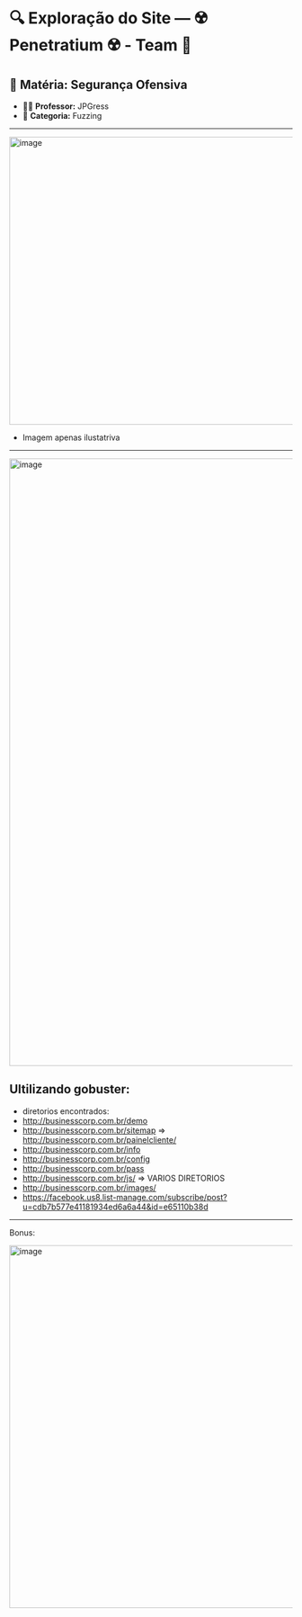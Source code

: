 # 🔍 Exploração do Site — ☢️ Penetratium ☢️ - Team 📡

## 📘 Matéria: Segurança Ofensiva

- 👨‍🏫 **Professor:** JPGress  
- 🧭 **Categoria:** Fuzzing

---

<img width="984" height="512" alt="image" src="https://github.com/user-attachments/assets/04c4300e-bbf8-4408-b0ff-3835dd3b282f" />

- Imagem apenas ilustatriva

---

<img width="1920" height="1080" alt="image" src="https://github.com/user-attachments/assets/54f026bc-4c9c-484f-a325-af9bf8a16bd5" />

## Ultilizando gobuster:

- diretorios encontrados:
- http://businesscorp.com.br/demo
- http://businesscorp.com.br/sitemap => http://businesscorp.com.br/painelcliente/ 
- http://businesscorp.com.br/info
- http://businesscorp.com.br/config
- http://businesscorp.com.br/pass
- http://businesscorp.com.br/js/ => VARIOS DIRETORIOS
- http://businesscorp.com.br/images/
- https://facebook.us8.list-manage.com/subscribe/post?u=cdb7b577e41181934ed6a6a44&id=e65110b38d

--- 

Bonus:

<img width="1135" height="645" alt="image" src="https://github.com/user-attachments/assets/d826ce67-9ede-4560-bf50-a57249b02612" />

